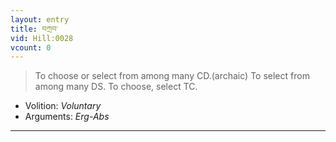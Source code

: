 ```yaml
---
layout: entry
title: བཀྲབ་
vid: Hill:0028
vcount: 0
---
```

> To choose or select from among many CD\.(archaic) To select from among many DS\. To choose, select TC\.

* Volition: _Voluntary_
* Arguments: _Erg-Abs_

---

